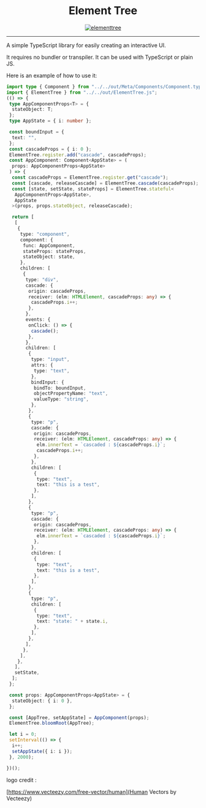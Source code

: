 <h1 align="center">
  Element Tree
</h1>

<p align="center">
<a href="https://ibb.co/SsTCT2p"><img src="https://i.ibb.co/TvX3XZ5/elementtree.png" alt="elementtree" border="0"></a>
</p>

---

A  simple TypeScript library for easily creating an interactive UI. 

It requires no bundler or transpiler. It can be used with TypeScript or plain JS. 


Here is an example of how to use it:

```ts
import type { Component } from "../../out/Meta/Components/Component.type";
import { ElementTree } from "../../out/ElementTree.js";
(() => {
 type AppComponentProps<T> = {
  stateObject: T;
 };
 type AppState = { i: number };

 const boundInput = {
  text: "",
 };
 const cascadeProps = { i: 0 };
 ElementTree.register.add("cascade", cascadeProps);
 const AppComponent: Component<AppState> = (
  props: AppComponentProps<AppState>
 ) => {
  const cascadeProps = ElementTree.register.get("cascade");
  const [cascade, releaseCascade] = ElementTree.cascade(cascadeProps);
  const [state, setState, stateProps] = ElementTree.stateful<
   AppComponentProps<AppState>,
   AppState
  >(props, props.stateObject, releaseCascade);

  return [
   [
    {
     type: "component",
     component: {
      func: AppComponent,
      stateProps: stateProps,
      stateObject: state,
     },
     children: [
      {
       type: "div",
       cascade: {
        origin: cascadeProps,
        receiver: (elm: HTMLElement, cascadeProps: any) => {
         cascadeProps.i++;
        },
       },
       events: {
        onClick: () => {
         cascade();
        },
       },
       children: [
        {
         type: "input",
         attrs: {
          type: "text",
         },
         bindInput: {
          bindTo: boundInput,
          objectPropertyName: "text",
          valueType: "string",
         },
        },
        {
         type: "p",
         cascade: {
          origin: cascadeProps,
          receiver: (elm: HTMLElement, cascadeProps: any) => {
           elm.innerText = `cascaded : ${cascadeProps.i}`;
           cascadeProps.i++;
          },
         },
         children: [
          {
           type: "text",
           text: "this is a test",
          },
         ],
        },
        {
         type: "p",
         cascade: {
          origin: cascadeProps,
          receiver: (elm: HTMLElement, cascadeProps: any) => {
           elm.innerText = `cascaded : ${cascadeProps.i}`;
          },
         },
         children: [
          {
           type: "text",
           text: "this is a test",
          },
         ],
        },
        {
         type: "p",
         children: [
          {
           type: "text",
           text: "state: " + state.i,
          },
         ],
        },
       ],
      },
     ],
    },
   ],
   setState,
  ];
 };

 const props: AppComponentProps<AppState> = {
  stateObject: { i: 0 },
 };

 const [AppTree, setAppState] = AppComponent(props);
 ElementTree.bloomRoot(AppTree);

 let i = 0;
 setInterval(() => {
  i++;
  setAppState({ i: i });
 }, 2000);

})();

```


logo credit :

[https://www.vecteezy.com/free-vector/human](Human Vectors by Vecteezy)



